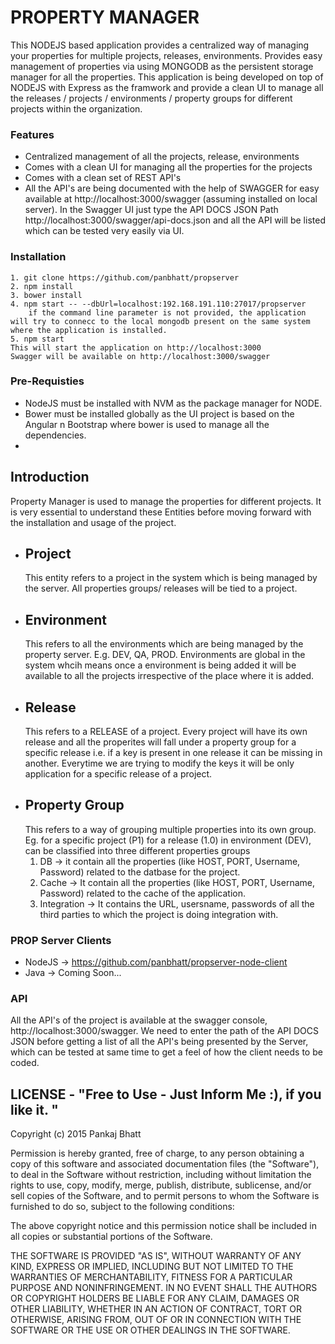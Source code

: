 PROPERTY MANAGER
===============
This NODEJS based application provides a centralized way of managing your properties for multiple projects, releases, environments. Provides easy management of properties via using MONGODB as the persistent storage manager for all the properties. This application is being developed on top of NODEJS with Express as the framwork and provide a clean UI to manage all the releases / projects / environments / property groups for different projects within the organization. 

### Features
* Centralized management of all the projects, release, environments
* Comes with a clean UI for managing all the properties for the projects
* Comes with a clean set of REST API's 
* All the API's are being documented with the help of  SWAGGER for easy available at http://localhost:3000/swagger (assuming installed on local server). In the Swagger UI just type the API DOCS JSON Path http://localhost:3000/swagger/api-docs.json and all the API will be listed which can be tested very easily via UI. 

### Installation
    1. git clone https://github.com/panbhatt/propserver
    2. npm install
    3. bower install 
    4. npm start -- --dbUrl=localhost:192.168.191.110:27017/propserver
        if the command line parameter is not provided, the application will try to connecc to the local mongodb present on the same system where the application is installed. 
    5. npm start
    This will start the application on http://localhost:3000
    Swagger will be available on http://localhost:3000/swagger

### Pre-Requisties
* NodeJS must be installed with NVM as the package manager for NODE.
* Bower must be installed globally as the UI project is based on the Angular n Bootstrap where bower is used to manage all the dependencies.
* 

## Introduction

Property Manager is used to manage the properties for different projects. It is very essential to understand these Entities before moving forward with the installation and usage of the project. 
* ## Project 
   This entity refers to a project in the system which is being managed by the server. All properties groups/ releases will be tied to a project.  
* ## Environment
   This refers to all the environments which are being managed by the property server. E.g. DEV, QA, PROD. Environments are global in the system whcih means once a environment is being added it will be available to all the projects irrespective of the place where it is added. 
* ## Release
   This refers to a RELEASE of a project. Every project will have its own release and all the properites will fall under a property group for a specific release i.e. if a key is present in one release it can be missing in another. Everytime we are trying to modify the keys it will be only application for a specific release of a project.  
* ## Property Group
  This refers to a way of grouping multiple properties into its own group. Eg. for a specific project (P1) for a release (1.0) in environment (DEV), can be classified into three different properties groups
    1. DB -> it contain all the properties (like HOST, PORT, Username, Password) related to the datbase for the project.
    2. Cache -> It contain all the properties (like HOST, PORT, Username, Password) related to the cache of the application.
    3. Integration -> It contains the URL, usersname, passwords of all the third parties to which the project is doing integration with. 

### PROP Server Clients
* NodeJS ->  https://github.com/panbhatt/propserver-node-client
* Java -> Coming Soon...

### API 
All the API's of the project is available at the swagger console, http://localhost:3000/swagger. We need to enter the path of the API DOCS JSON before getting a list of all the API's being presented by the Server, which can be tested at same time to get a feel of how the client needs to be coded. 

## LICENSE - "Free to Use - Just Inform Me :), if you like it. "


Copyright (c) 2015 Pankaj Bhatt 

Permission is hereby granted, free of charge, to any person
obtaining a copy of this software and associated documentation
files (the "Software"), to deal in the Software without
restriction, including without limitation the rights to use,
copy, modify, merge, publish, distribute, sublicense, and/or sell
copies of the Software, and to permit persons to whom the
Software is furnished to do so, subject to the following
conditions:

The above copyright notice and this permission notice shall be
included in all copies or substantial portions of the Software.

THE SOFTWARE IS PROVIDED "AS IS", WITHOUT WARRANTY OF ANY KIND,
EXPRESS OR IMPLIED, INCLUDING BUT NOT LIMITED TO THE WARRANTIES
OF MERCHANTABILITY, FITNESS FOR A PARTICULAR PURPOSE AND
NONINFRINGEMENT. IN NO EVENT SHALL THE AUTHORS OR COPYRIGHT
HOLDERS BE LIABLE FOR ANY CLAIM, DAMAGES OR OTHER LIABILITY,
WHETHER IN AN ACTION OF CONTRACT, TORT OR OTHERWISE, ARISING
FROM, OUT OF OR IN CONNECTION WITH THE SOFTWARE OR THE USE OR
OTHER DEALINGS IN THE SOFTWARE.
